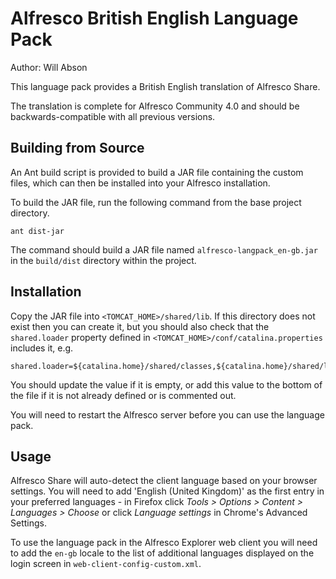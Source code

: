 Alfresco British English Language Pack
============================

Author: Will Abson

This language pack provides a British English translation of Alfresco Share.

The translation is complete for Alfresco Community 4.0 and should be backwards-compatible with all previous versions.

Building from Source
--------------------

An Ant build script is provided to build a JAR file containing the custom files, which can then be installed into your Alfresco installation.

To build the JAR file, run the following command from the base project directory.

    ant dist-jar

The command should build a JAR file named `alfresco-langpack_en-gb.jar`
in the `build/dist` directory within the project.

Installation
------------

Copy the JAR file into `<TOMCAT_HOME>/shared/lib`. If this directory does not exist then you can create it, but you should also check that the `shared.loader` property defined in `<TOMCAT_HOME>/conf/catalina.properties` includes it, e.g.

    shared.loader=${catalina.home}/shared/classes,${catalina.home}/shared/lib/*.jar

You should update the value if it is empty, or add this value to the bottom of the file if it is not already defined or is commented out.

You will need to restart the Alfresco server before you can use the language pack.

Usage
-----

Alfresco Share will auto-detect the client language based on your 
browser settings. You will need to add 'English (United Kingdom)' as the first entry in 
your preferred languages - in Firefox click _Tools > Options > Content > 
Languages > Choose_ or click _Language settings_ in Chrome's Advanced Settings.

To use the language pack in the Alfresco Explorer web client you will 
need to add the `en-gb` locale to the list of additional languages 
displayed on the login screen in `web-client-config-custom.xml`.
